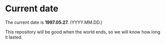 # Current date

The current date is **1997.05.27.** (YYYY.MM.DD.)

This repository will be good when the world ends, so we will know how long it lasted.